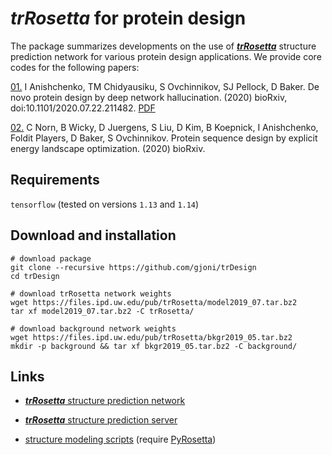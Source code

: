 # ***trRosetta*** for protein design

The package summarizes developments on the use of [***trRosetta***](https://github.com/gjoni/trRosetta) 
structure prediction network for various protein design applications. We provide core codes for the 
following papers:

[01.](https://github.com/gjoni/trDesign/tree/master/01-hallucinate)
I Anishchenko, TM Chidyausiku, S Ovchinnikov, SJ Pellock, D Baker. 
De novo protein design by deep network hallucination. (2020) bioRxiv, doi:10.1101/2020.07.22.211482.
[PDF](https://www.biorxiv.org/content/10.1101/2020.07.22.211482v1.full.pdf)

[02.](https://github.com/gjoni/trDesign/tree/master/02-GD)
C Norn, B Wicky, D Juergens, S Liu, D Kim, B Koepnick, I Anishchenko, Foldit Players, D Baker, S Ovchinnikov.
Protein sequence design by explicit energy landscape optimization. (2020) bioRxiv.


## Requirements
```tensorflow``` (tested on versions ```1.13``` and ```1.14```)

## Download and installation

```
# download package
git clone --recursive https://github.com/gjoni/trDesign
cd trDesign

# download trRosetta network weights
wget https://files.ipd.uw.edu/pub/trRosetta/model2019_07.tar.bz2
tar xf model2019_07.tar.bz2 -C trRosetta/

# download background network weights
wget https://files.ipd.uw.edu/pub/trRosetta/bkgr2019_05.tar.bz2
mkdir -p background && tar xf bkgr2019_05.tar.bz2 -C background/
```


## Links

* [***trRosetta*** structure prediction network](https://github.com/gjoni/trRosetta)

* [***trRosetta*** structure prediction server](http://yanglab.nankai.edu.cn/trRosetta/)

* [structure modeling scripts](http://yanglab.nankai.edu.cn/trRosetta/download/) (require [PyRosetta](http://www.pyrosetta.org/))
